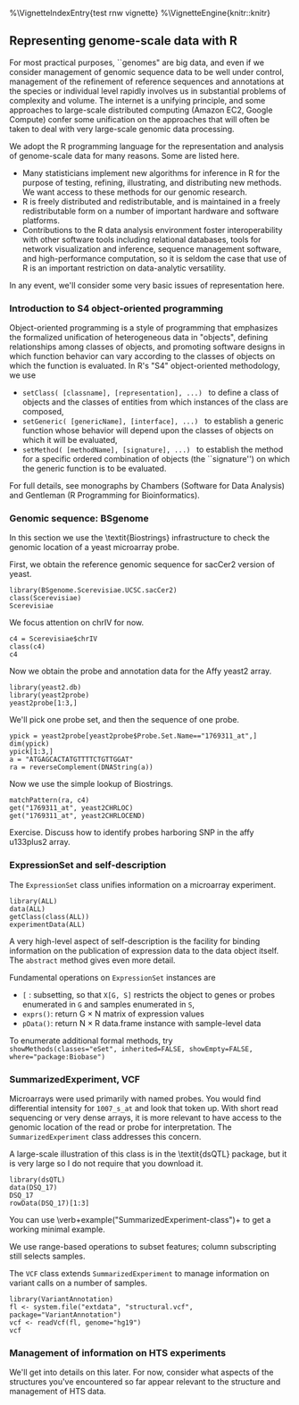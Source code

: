 %\VignetteIndexEntry{test rnw vignette}
%\VignetteEngine{knitr::knitr}


<h2>Representing genome-scale data with R</h2>

For most practical purposes, ``genomes" are big data, and
even if we consider management of genomic sequence data to be
well under control, management of the refinement of reference
sequences and annotations at the species or individual level
rapidly involves us in substantial problems of complexity and
volume.  The internet is a unifying principle, and some approaches
to large-scale distributed computing (Amazon EC2, Google Compute)
confer some unification on the approaches that will often be taken
to deal with very large-scale genomic data processing.

We adopt the R programming language for the representation and
analysis of genome-scale data for many reasons.  Some are listed here.
<ul>
<li>Many statisticians implement new algorithms for inference in R
for the purpose of testing, refining, illustrating, and distributing new
methods.  We want access to these methods for our genomic research.
<li>R is freely distributed and redistributable, and is maintained
in a freely redistributable form on a number of important hardware and
software platforms.
<li>Contributions to the R data analysis environment foster interoperability
with other software tools including relational
databases, tools for network visualization and
inference, sequence management software,
and high-performance computation, so it is seldom the case
that use of R is an important restriction on data-analytic versatility.
</ul>

In any event, we'll consider some very basic issues of representation
here.


<h3>Introduction to S4 object-oriented programming</h3>

Object-oriented programming is a style of programming that emphasizes
the formalized
unification of heterogeneous data in "objects", defining relationships
among classes of objects, and promoting software designs in which
function behavior can vary according to the classes of objects on
which the function is evaluated.  In R's "S4" object-oriented methodology,
we use 
<ul>
<li><code>setClass( [classname], [representation], ...) </code> to
define a class of objects and the classes of entities from which instances
of the class are composed,
<li><code>setGeneric( [genericName], [interface], ...) </code> to
establish a generic function whose behavior will depend upon
the classes of objects on which it will be evaluated,
<li><code>setMethod( [methodName], [signature], ...) </code>  to
establish the method for a specific ordered combination of objects (the ``signature'')
on which the generic function is to be evaluated.
</ul>
For full details, see monographs by Chambers (Software for Data Analysis)
and Gentleman (R Programming for Bioinformatics).

<h3>Genomic sequence: BSgenome</h3>

In this section we use the \textit{Biostrings}
infrastructure to check the genomic location of
a yeast microarray probe.

First, we obtain the reference genomic sequence
for sacCer2 version of yeast.
```{r lkg}
library(BSgenome.Scerevisiae.UCSC.sacCer2)
class(Scerevisiae)
Scerevisiae
```

We focus attention on chrIV for now.
```{r doc4}
c4 = Scerevisiae$chrIV
class(c4)
c4
```

Now we obtain the probe and annotation data for
the Affy yeast2 array.
```{r getp}
library(yeast2.db)
library(yeast2probe)
yeast2probe[1:3,]
```

We'll pick one probe set, and then the sequence of one probe.
```{r getps}
ypick = yeast2probe[yeast2probe$Probe.Set.Name=="1769311_at",]
dim(ypick)
ypick[1:3,]
a = "ATGAGCACTATGTTTTCTGTTGGAT"
ra = reverseComplement(DNAString(a))
```

Now we use the simple lookup of Biostrings.
```{r getm}
matchPattern(ra, c4)
get("1769311_at", yeast2CHRLOC)
get("1769311_at", yeast2CHRLOCEND)
```

Exercise.  Discuss how to identify probes harboring SNP in the
affy u133plus2 array.


<h3>ExpressionSet and self-description</h3>

The <code>ExpressionSet</code> class unifies information on a microarray experiment.
```{r lkall}
library(ALL)
data(ALL)
getClass(class(ALL))
experimentData(ALL)
```

A very high-level aspect of self-description is the facility for
binding information on the publication of expression data to
the data object itself.  The <code>abstract</code> method gives
even more detail.

Fundamental operations on <code>ExpressionSet</code> instances are
<ul>
<li><code>[</code> : subsetting, so that <code>X[G, S]</code> restricts
the object to genes or probes enumerated in <code>G</code> and samples
enumerated in <code>S</code>,
<li><code>exprs()</code>: return G &times; N matrix of expression values
<li><code>pData()</code>: return N &times; R data.frame instance with
sample-level data
</ul>

To enumerate additional formal methods, try
<code>
showMethods(classes="eSet", inherited=FALSE, showEmpty=FALSE, 
   where="package:Biobase")
</code>

<h3>SummarizedExperiment, VCF</h3>

Microarrays were used primarily with named probes.  You would find
differential intensity for <code>1007\_s\_at</code> and look that token
up.  With short read sequencing or very dense arrays, it 
is more relevant to have access
to the genomic location of the read or probe for interpretation.  The
<code>SummarizedExperiment</code> class addresses this concern.

A large-scale illustration of this class is in the \textit{dsQTL}
package, but it is very large so I do not require that you download it.
```{r lkdsq,eval=FALSE}
library(dsQTL)
data(DSQ_17)
DSQ_17
rowData(DSQ_17)[1:3]
```

You can use \verb+example("SummarizedExperiment-class")+ to
get a working minimal example.

We use range-based operations to subset features; column
subscripting still selects samples.


The <code>VCF</code> class extends <code>SummarizedExperiment</code>
to manage information on variant calls on a number of samples.
```{r lkv}
library(VariantAnnotation)
fl <- system.file("extdata", "structural.vcf", package="VariantAnnotation")
vcf <- readVcf(fl, genome="hg19")
vcf
```

<h3>Management of information on HTS experiments</h3>


We'll get into details on this later.  For now, consider what aspects
of the structures you've encountered so far appear relevant to the
structure and management of HTS data.

